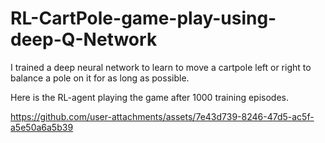 # RL-CartPole-game-play-using-deep-Q-Network
I trained a deep neural network to learn to move a cartpole left or right to balance a pole on it for as long as possible.

Here is the RL-agent playing the game after 1000 training episodes.

https://github.com/user-attachments/assets/7e43d739-8246-47d5-ac5f-a5e50a6a5b39

